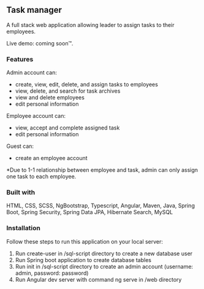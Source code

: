 ## Task manager
A full stack web application allowing leader to assign tasks to their employees.

Live demo: coming soon™.

### Features
Admin account can: 
- create, view, edit, delete, and assign tasks to employees
- view, delete, and search for task archives
- view and delete employees
- edit personal information

Employee account can:
- view, accept and complete assigned task
- edit personal information

Guest can:
- create an employee account

*Due to 1-1 relationship between employee and task, admin can only assign one task to each employee. 

### Built with
HTML, CSS, SCSS, NgBootstrap, Typescript, Angular, Maven, Java, Spring Boot, Spring Security, Spring Data JPA, Hibernate Search, MySQL

### Installation
Follow these steps to run this application on your local server:
1. Run create-user in /sql-script directory to create a new database user
2. Run Spring boot application to create database tables
3. Run init in /sql-script directory to create an admin account (username: admin, password: password)
4. Run Angular dev server with command ng serve in /web directory







